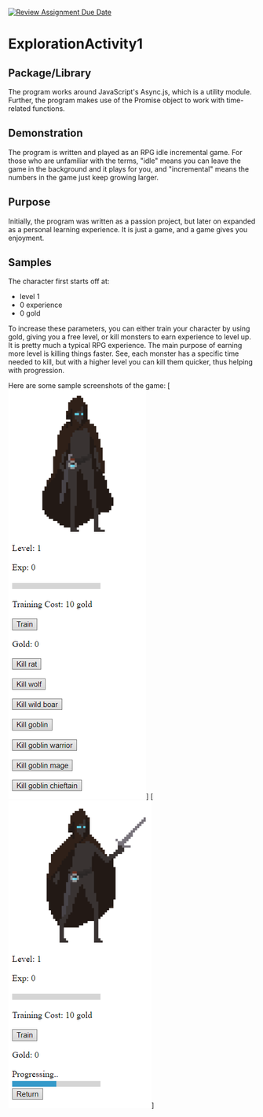 [![Review Assignment Due Date](https://classroom.github.com/assets/deadline-readme-button-24ddc0f5d75046c5622901739e7c5dd533143b0c8e959d652212380cedb1ea36.svg)](https://classroom.github.com/a/oB7VDeFN)
# ExplorationActivity1
## Package/Library
The program works around JavaScript's Async.js, which is a utility module. Further, the program makes use of the Promise object to work with time-related functions.
## Demonstration
The program is written and played as an RPG idle incremental game. For those who are unfamiliar with the terms, "idle" means you can leave the game in the background and it plays for you, and "incremental" means the numbers in the game just keep growing larger.
## Purpose
Initially, the program was written as a passion project, but later on expanded as a personal learning experience. It is just a game, and a game gives you enjoyment.
## Samples
The character first starts off at:
- level 1
- 0 experience
- 0 gold

To increase these parameters, you can either train your character by using gold, giving you a free level, or kill monsters to earn experience to level up. It is pretty much a typical RPG experience.
The main purpose of earning more level is killing things faster. See, each monster has a specific time needed to kill, but with a higher level you can kill them quicker, thus helping with progression.

Here are some sample screenshots of the game:
[![idle](idle.png)]
[![progressing](progressing.png)]
